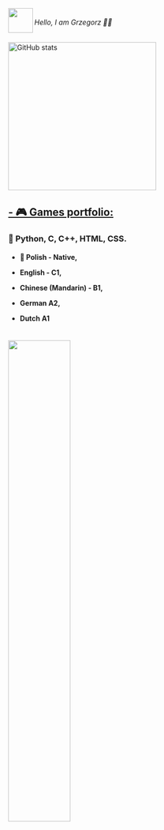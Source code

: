 

<img src="https://media1.giphy.com/media/OfgFXNVi8gnEXvbske/giphy.gif" height="50" align="left"/>

###### Hello, I am Grzegorz 👋🏻 

<img alt="GitHub stats" src="https://github-readme-stats.vercel.app/api?username=Jirafey&bg_color=80,f0cd7b,f1ce7d,f5e58d,f4e892,81613a,f2cf7b&title_color=4B311A&text_color=000&count_private=true&hide_border=true" width="300"><br>                                  


<h2><a href ="https://jirafey.itch.io"> - 🎮 Games portfolio: </a></h2>
                         <!-- center text? insert photos here with links on them !--><h3>                                                                       
                            💛 Python, C, C++, HTML, CSS.
</h3>     <h4>             
  
- 💬 Polish - Native,
  <!--flags-->
  
- English - C1,
  
- Chinese (Mandarin) - B1,
  
- German A2, 
  
- Dutch A1
</h4><br>
<img src="https://github-readme-stats.vercel.app/api/top-langs/?username=Jirafey&layout=compact&bg_color=20,f4e892,f1ce7d,f5e58d,f0cd7b,f0cd7b&title_color=4B311A&text_color=000&count_private=true&hide_border=true"count_private=true&theme=deafult" style="width: 50%; max-width: 100%; min-width: 50%;"></a>
